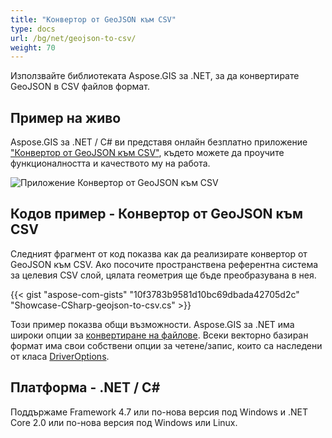```yaml
---
title: "Конвертор от GeoJSON към CSV"
type: docs
url: /bg/net/geojson-to-csv/
weight: 70
---
```


Използвайте библиотеката Aspose.GIS за .NET, за да конвертирате GeoJSON в CSV файлов формат.

## **Пример на живо**

Aspose.GIS за .NET / C# ви представя онлайн безплатно приложение ["Конвертор от GeoJSON към CSV"](https://products.aspose.app/gis/conversion/geojson-to-csv), където можете да проучите функционалността и качеството му на работа.

![Приложение Конвертор от GeoJSON към CSV](conversion.png)

## **Кодов пример - Конвертор от GeoJSON към CSV**

Следният фрагмент от код показва как да реализирате конвертор от GeoJSON към CSV. Ако посочите пространствена референтна система за целевия CSV слой, цялата геометрия ще бъде преобразувана в нея. 

{{< gist "aspose-com-gists" "10f3783b9581d10bc69dbada42705d2c" "Showcase-CSharp-geojson-to-csv.cs" >}}

Този пример показва общи възможности. Aspose.GIS за .NET има широки опции за [конвертиране на файлове](https://docs.aspose.com/gis/net/vector-layers/). Всеки векторно базиран формат има свои собствени опции за четене/запис, които са наследени от класа [DriverOptions](https://reference.aspose.com/gis/net/aspose.gis/driveroptions).

## **Платформа - .NET / C#**

Поддържаме Framework 4.7 или по-нова версия под Windows и .NET Core 2.0 или по-нова версия под Windows или Linux.
